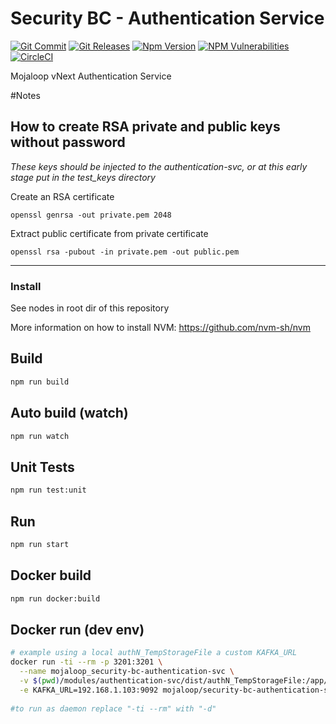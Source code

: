 # Security BC - Authentication Service

[![Git Commit](https://img.shields.io/github/last-commit/mojaloop/security-bc.svg?style=flat)](https://github.com/mojaloop/security-bc/commits/master)
[![Git Releases](https://img.shields.io/github/release/mojaloop/security-bc.svg?style=flat)](https://github.com/mojaloop/security-bc/releases)
[![Npm Version](https://img.shields.io/npm/v/@mojaloop-poc/security-bc.svg?style=flat)](https://www.npmjs.com/package/@mojaloop-poc/security-bc)
[![NPM Vulnerabilities](https://img.shields.io/snyk/vulnerabilities/npm/@mojaloop/security-bc.svg?style=flat)](https://www.npmjs.com/package/@mojaloop-poc/security-bc)
[![CircleCI](https://circleci.com/gh/mojaloop/security-bc.svg?style=svg)](https://circleci.com/gh/mojaloop/security-bc)

Mojaloop vNext Authentication Service

#Notes

## How to create RSA private and public keys without password

*These keys should be injected to the authentication-svc, or at this early stage put in the test_keys directory*

Create an RSA certificate 

`openssl genrsa -out private.pem 2048`

Extract public certificate from private certificate

`openssl rsa -pubout -in private.pem -out public.pem`

---

### Install
See nodes in root dir of this repository

More information on how to install NVM: https://github.com/nvm-sh/nvm

## Build

```bash
npm run build
```

## Auto build (watch)

```bash
npm run watch
```

## Unit Tests

```bash
npm run test:unit
```

## Run

```bash
npm run start
```

## Docker build
```bash
npm run docker:build
```

## Docker run (dev env)
```bash
# example using a local authN_TempStorageFile a custom KAFKA_URL
docker run -ti --rm -p 3201:3201 \
  --name mojaloop_security-bc-authentication-svc \
  -v $(pwd)/modules/authentication-svc/dist/authN_TempStorageFile:/app/data/authN_TempStorageFile \
  -e KAFKA_URL=192.168.1.103:9092 mojaloop/security-bc-authentication-svc
  
#to run as daemon replace "-ti --rm" with "-d"
```

